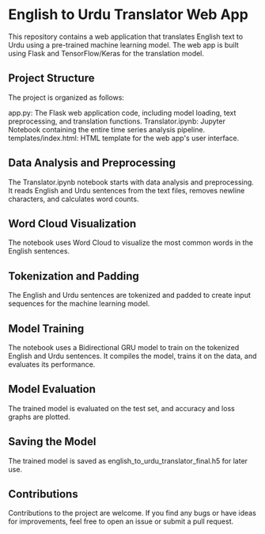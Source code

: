 # English to Urdu Translator Web App
This repository contains a web application that translates English text to Urdu using a pre-trained machine learning model. The web app is built using Flask and TensorFlow/Keras for the translation model.
## Project Structure
The project is organized as follows:

app.py: The Flask web application code, including model loading, text preprocessing, and translation functions.
Translator.ipynb: Jupyter Notebook containing the entire time series analysis pipeline.
templates/index.html: HTML template for the web app's user interface.

## Data Analysis and Preprocessing
The Translator.ipynb notebook starts with data analysis and preprocessing. It reads English and Urdu sentences from the text files, removes newline characters, and calculates word counts.

## Word Cloud Visualization
The notebook uses Word Cloud to visualize the most common words in the English sentences.

## Tokenization and Padding
The English and Urdu sentences are tokenized and padded to create input sequences for the machine learning model.

## Model Training
The notebook uses a Bidirectional GRU model to train on the tokenized English and Urdu sentences. It compiles the model, trains it on the data, and evaluates its performance.

## Model Evaluation
The trained model is evaluated on the test set, and accuracy and loss graphs are plotted.

## Saving the Model
The trained model is saved as english_to_urdu_translator_final.h5 for later use.

## Contributions
Contributions to the project are welcome. If you find any bugs or have ideas for improvements, feel free to open an issue or submit a pull request.
